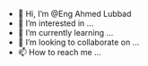 - 👋 Hi, I’m @Eng Ahmed Lubbad
- 👀 I’m interested in ...
- 🌱 I’m currently learning ...
- 💞️ I’m looking to collaborate on ...
- 📫 How to reach me ...

<!---
IamADLD/IamADLD is a ✨ special ✨ repository because its `README.md` (this file) appears on your GitHub profile.
You can click the Preview link to take a look at your changes.
--->
